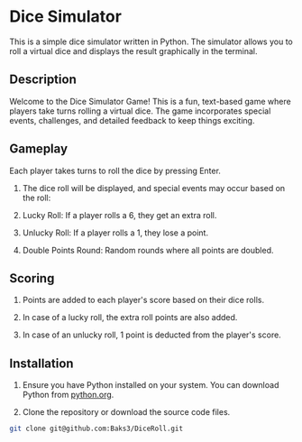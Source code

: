 # Dice Simulator

This is a simple dice simulator written in Python. The simulator allows you to roll a virtual dice and displays the result graphically in the terminal.

## Description

Welcome to the Dice Simulator Game! This is a fun, text-based game where players take turns rolling a virtual dice. The game incorporates special events, challenges, and detailed feedback to keep things exciting.

## Gameplay

Each player takes turns to roll the dice by pressing Enter.

1. The dice roll will be displayed, and special events may occur based on the roll:

2. Lucky Roll: If a player rolls a 6, they get an extra roll.

3. Unlucky Roll: If a player rolls a 1, they lose a point.

4. Double Points Round: Random rounds where all points are doubled.

## Scoring

1. Points are added to each player's score based on their dice rolls.

2. In case of a lucky roll, the extra roll points are also added.

3. In case of an unlucky roll, 1 point is deducted from the player's score.

## Installation

1. Ensure you have Python installed on your system. You can download Python from [python.org](https://www.python.org/downloads/).

2. Clone the repository or download the source code files.

```bash
git clone git@github.com:Baks3/DiceRoll.git
